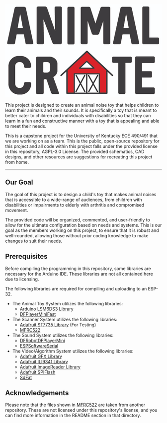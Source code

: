 <p align="center"> <img alt="Animal Crate" width="900" height="300" src="https://github.com/Animal-Crate/Animal-Crate/blob/master/Team-Logo.png" /></p>

This project is designed to create an animal noise toy that helps children to learn their animals and their sounds. It is specifically a toy that is meant to better cater to children and individuals with disabilities so that they can learn in a fun and constructive manner with a toy that is appealing and able to meet their needs.

This is a capstone project for the University of Kentucky ECE 490/491 that we are working on as a team. This is the public, open-source repository for this project and all code within this project falls under the provided license in this repository, AGPL-3.0 License. The provided schematics, CAD designs, and other resources are suggestions for recreating this project from home.

---

## Our Goal
The goal of this project is to design a child's toy that makes animal noises that is accessible to a wide-range of audiences, from children with disabilities or impairments to elderly with arthritis and compromised movement.

The provided code will be organized, commented, and user-friendly to allow for the ultimate configuration based on needs and systems. This is our goal as the members working on this project, to ensure that it is robust and well-rounded, allowing those without prior coding knowledge to make changes to suit their needs.

## Prerequisites
Before compiling the programming in this repository, some libraries are necessary for the Arduino IDE. These libraries are not all contained here due to licensing.

The following libraries are required for compiling and uploading to an ESP-32.
- The Animal Toy System utilizes the following libraries:
  - [Arduino LSM6DS3 Library](https://github.com/arduino-libraries/Arduino_LSM6DS3)
  - [DFPlayerMiniFast](https://github.com/PowerBroker2/DFPlayerMini_Fast)
- The Scanner System utilizes the following libraries:
  - [Adafruit ST7735 Library](https://github.com/adafruit/Adafruit-ST7735-Library) (For Testing)
  - [MFRC522](https://github.com/Animal-Crate/Animal-Crate/tree/master/MFRC522)
- The Sound System utilizes the following libraries:
  - [DFRobotDFPlayerMini](https://github.com/DFRobot/DFRobotDFPlayerMini)
  - [ESPSoftwareSerial](https://github.com/plerup/espsoftwareserial/)
- The Video/Algorithm System utilizes the following libraries:
  - [Adafruit GFX Library](https://github.com/adafruit/Adafruit-GFX-Library)
  - [Adafruit ILI9341 Library](https://github.com/adafruit/Adafruit_ILI9341)
  - [Adafruit ImageReader Library](https://github.com/adafruit/Adafruit_ImageReader)
  - [Adafruit SPIFlash](https://github.com/adafruit/Adafruit_SPIFlash)
  - [SdFat](https://github.com/greiman/SdFat)

## Acknowledgements
Please note that the files shown in [MFRC522](https://github.com/Animal-Crate/Animal-Crate/tree/master/_MFRC522) are taken from another repository. These are not licensed under this repository's license, and you can find more information in the README section in that directory.
